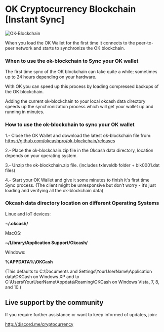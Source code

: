 # OK Cryptocurrency Blockchain [Instant Sync]

![OK-Blockchain](http://i.imgur.com/LLkiV14.jpg)

When you load the OK Wallet for the first time it connects to the peer-to-peer network and starts to synchronize the OK blockchain. 

### When to use the ok-blockchain to Sync your OK wallet

The first time sync of the OK blockchain can take quite a while; sometimes up to 24 hours depending on your hardware. 

With OK you can speed up this process by loading compressed backups of the OK blockchain. 

Adding the current ok-blockchain to your local okcash data directory speeds up the synchronization process which will get your wallet up and running in minutes.

### How to use the ok-blockchain to sync your OK wallet

1.- Close the OK Wallet and download the latest ok-blockchain file from:
      https://github.com/okcashpro/ok-blockchain/releases

2.- Place the ok-blockchain.zip file in the Okcash data directory, location depends on your operating system.

3.- Unzip the ok-blockchain.zip file. (includes txleveldb folder + blk0001.dat files)

4.- Start your OK Wallet and give it some minutes to finish it's first time Sync process. 
(The client might be unresponsive but don’t worry - it’s just loading and verifying all the ok-blockchain data)

### Okcash data directory location on different Operating Systems

Linux and IoT devices:

**~/.okcash/**

MacOS:

**~/Library/Application Support/Okcash/**

Windows:

**%APPDATA%\OKCash**

(This defaults to C:\Documents and Settings\YourUserName\Application data\OKCash on Windows XP and to C:\Users\YourUserName\Appdata\Roaming\OKCash on Windows Vista, 7, 8, and 10.)

## Live support by the community

If you require further assistance or want to keep informed of updates, join:

http://discord.me/cryptocurrency
